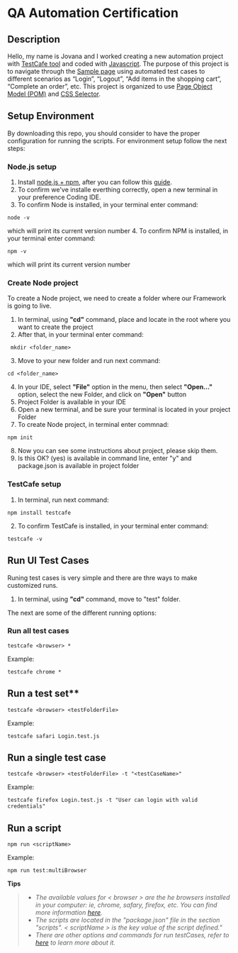 # QA Automation Certification

## Description

Hello, my name is Jovana and I worked creating a new automation project with [TestCafe tool](https://celestialsys.com/blog/testcafe-a-perfect-automation-tool-for-web-based-applications/#:~:text=Test%20Cafe%20is%20a%20Node,in%20JavaScript%20%5Bor%5D%20TypeScript.) and coded with [Javascript](https://developer.mozilla.org/en-US/docs/Learn/JavaScript/First_steps/What_is_JavaScript). The purpose of this project is to navigate through the [Sample page](https://www.saucedemo.com/) using automated test cases to different scenarios as “Login”, “Logout”, “Add items in the shopping cart”, “Complete an order”, etc. This project is organized to use [Page Object Model (POM)](https://medium.com/tech-tajawal/page-object-model-pom-design-pattern-f9588630800b#:~:text=What%20is%20POM%3F,a%20page%20of%20your%20AUT%20
) and [CSS Selector](https://developer.mozilla.org/en-US/docs/Learn/CSS/Building_blocks/Selectors).

## Setup Environment

By downloading this repo, you should consider to have the proper configuration for running the scripts. For environment setup follow the next steps:

### Node.js setup
1. Install [node.js + npm](https://nodejs.org/en/), after you can follow this [guide]( https://wsvincent.com/install-node-js-npm-windows/).
2. To confirm we've installe everthing correctly, open a new terminal in your preference Coding IDE.
3. To confirm Node is installed, in your terminal enter command:
  ````
  node -v
   ````
   which will print its current version number
4. To confirm NPM is installed, in your terminal enter command:
  ````
  npm -v
  ````
   which will print its current version number

### Create Node project

To create a Node project, we need to create a folder where our Framework is going to live.
1. In terminal, using **"cd"** command, place and locate in the root where you want to create the project
2. After that, in your terminal enter command:
 ````
  mkdir <folder_name>
  ````
3. Move to your new folder and run next command:
  ````
  cd <folder_name>
  ````
4. In your IDE, select **"File"** option in the menu, then select **"Open..."** option, select the new Folder, and click on **"Open"** button
5. Project Folder is available in your IDE
6. Open a new terminal, and be sure your terminal is located in your project Folder
7. To create Node project, in terminal enter commnad: 
  ````
  npm init
  ````
 8. Now you can see some instructions about project, please skip them.
 9. Is this OK? (yes) is available in command line, enter "y" and package.json is available in project folder

### TestCafe setup

1. In terminal, run next command:
  ````
  npm install testcafe
  ````
2. To confirm TestCafe is installed, in your terminal enter command:
  ````
  testcafe -v
  ````
  
## Run UI Test Cases

Runing test cases is very simple and there are thre ways to make customized runs.

1. In terminal, using **"cd"** command, move to "test" folder.

The next are some of the different running options:
  
 ### Run all test cases
 ```
testcafe <browser> *
```
Example:
 ```
testcafe chrome *
```

## Run a test set**
```
testcafe <browser> <testFolderFile>
```
Example:
```
testcafe safari Login.test.js
```

## Run a single test case
```
testcafe <browser> <testFolderFile> -t "<testCaseName>"
```
Example:
```
testcafe firefox Login.test.js -t "User can login with valid credentials"
```

## Run a script
```
npm run <scriptName>
```
Example:
```
npm run test:multiBrowser
```


**Tips**
>- *The available values for < browser > are the he browsers installed in your computer: ie, chrome, safary, firefox, etc. You can find more information [here](https://testcafe.io/documentation/402828/guides/concepts/browsers).*
>- *The scripts are located in the "package.json" file in the section "scripts". < scriptName > is the key value of the script defined."*
>- *There are other options and commands for run testCases, refer to [here](https://devexpress.github.io/testcafe/documentation/using-testcafe/command-line-interface.html) to learn more about it.*

